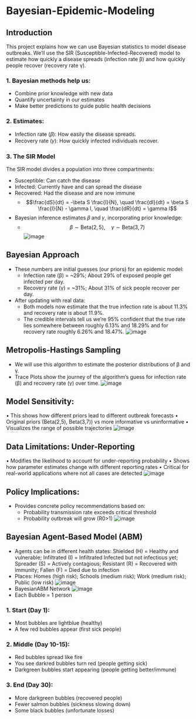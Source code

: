 # Bayesian-Epidemic-Modeling
## Introduction
This project explains how we can use Bayesian statistics to model disease outbreaks. We’ll use the SIR (Susceptible-Infected-Recovered) model to estimate how quickly a disease spreads (infection rate β) and how quickly people recover (recovery rate γ).
### 1. Bayesian methods help us:
- Combine prior knowledge with new data
- Quantify uncertainty in our estimates
- Make better predictions to guide public health decisions
### 2. Estimates:
- Infection rate (𝛽): How easily the disease spreads.
- Recovery rate (𝛾): How quickly infected individuals recover.
### 3. The SIR Model
The SIR model divides a population into three compartments:
* Susceptible: Can catch the disease
* Infected: Currently have and can spread the disease
* Recovered: Had the disease and are now immune
  - $$\frac{dS}{dt} = -\beta S \frac{I}{N}, \quad \frac{dI}{dt} = \beta S \frac{I}{N} - \gamma I, \quad \frac{dR}{dt} = \gamma I$$
* Bayesian inference estimates 𝛽 and 𝛾, incorporating prior knowledge:
  - $$\beta \sim \text{Beta}(2, 5), \quad \gamma \sim \text{Beta}(3, 7)$$
![image](https://github.com/user-attachments/assets/c5b1b198-49c1-4b76-9bee-e8e5c2434f21)
## Bayesian Approach
- These numbers are initial guesses (our priors) for an epidemic model: 
  * Infection rate (β) = ~29%; About 29% of exposed people get infected per day. 
  * Recovery rate (γ) = ~31%; About 31% of sick people recover per day.
- After updating with real data: 
  * Both models now estimate that the true infection rate is about 11.3% and recovery rate is about 11.9%. 
  * The credible intervals tell us we’re 95% confident that the true rate lies somewhere between roughly 6.13% and 18.29% and for recovery rate roughly 6.26% and 18.47%.
![image](https://github.com/user-attachments/assets/eaf4149f-b9aa-46db-8b7c-561b8fd39f8d)
## Metropolis-Hastings Sampling
- We will use this algorithm to estimate the posterior distributions of β and γ.
- Trace Plots show the journey of the algorithm’s guess for infection rate (β) and recovery rate (γ) over time.
![image](https://github.com/user-attachments/assets/d8655b44-a43c-46c1-86e8-05a2d6240061)
## Model Sensitivity:
•	This shows how different priors lead to different outbreak forecasts
•	Original priors (Beta(2,5), Beta(3,7)) vs more informative vs uninformative
•	Visualizes the range of possible trajectories
![image](https://github.com/user-attachments/assets/2e681b29-c20c-4679-8b5c-78677e4697f6)
## Data Limitations: Under-Reporting
•	Modifies the likelihood to account for under-reporting probability
•	Shows how parameter estimates change with different reporting rates
•	Critical for real-world applications where not all cases are detected
![image](https://github.com/user-attachments/assets/19f63b30-04a5-4242-a31f-88ef396f94c1)
## Policy Implications:
- Provides concrete policy recommendations based on:
  * Probability transmission rate exceeds critical threshold
  * Probability outbreak will grow (R0>1)
![image](https://github.com/user-attachments/assets/bd9e8d79-d5d2-47c5-85d4-407fbf4be3a5)
## Bayesian Agent-Based Model (ABM)
* Agents can be in different health states: Shielded (H) = Healthy and vulnerable; Infiltrated (I) = Infiltrated Infected but not infectious yet; Spreader (S) = Actively contagious; Resistant (R) = Recovered with immunity; Fallen (F) = Died due to infection
* Places: Homes (high risk); Schools (medium risk); Work (medium risk)️; Public (low risk)
![image](https://github.com/user-attachments/assets/ec4590a7-3bd8-4874-b3d0-d468900d10af)
* BayesianABM Network
![image](https://github.com/user-attachments/assets/00060fbb-d486-4ed1-8a49-c6db398cb3cf)
* Each Bubble = 1 person
### 1. Start (Day 1): 
- Most bubbles are lightblue (healthy) 
- A few red bubbles appear (first sick people)
### 2. Middle (Day 10-15): 
- Red bubbles spread like fire 
- You see darkred bubbles turn red (people getting sick) 
- Darkgreen bubbles start appearing (people getting better/immune)
### 3. End (Day 30): 
- More darkgreen bubbles (recovered people) 
- Fewer salmon bubbles (sickness slowing down) 
- Some black bubbles (unfortunate losses)
